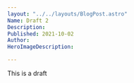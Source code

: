 ```yaml
---
layout: "../../layouts/BlogPost.astro"
Name: Draft 2
Description: 
Published: 2021-10-02
Author: 
HeroImageDescription: 

---
```


This is a draft 